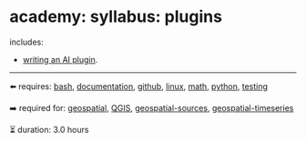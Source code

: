 # academy: syllabus: plugins

includes:
- [writing an AI plugin](https://github.com/kamangir/bluer-plugin).

---

⬅️ requires: [bash](./bash.md), [documentation](./documentation.md), [github](./github.md), [linux](./linux.md), [math](./math.md), [python](./python.md), [testing](./testing.md)

➡️ required for: [geospatial](./geospatial.md), [QGIS](./QGIS.md), [geospatial-sources](./geospatial-sources.md), [geospatial-timeseries](./geospatial-timeseries.md)

⏳ duration: 3.0 hours


